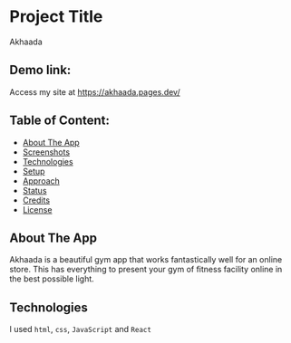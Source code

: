 # Project Title
Akhaada

## Demo link:
Access my site at https://akhaada.pages.dev/

## Table of Content:

- [About The App](#about-the-app)
- [Screenshots](#screenshots)
- [Technologies](#technologies)
- [Setup](#setup)
- [Approach](#approach)
- [Status](#status)
- [Credits](#credits)
- [License](#license)

## About The App
Akhaada is a beautiful gym app that works fantastically well for an online store. This has everything to present your gym of fitness facility online in the best possible light.



## Technologies
I used `html`, `css`, `JavaScript` and `React`


